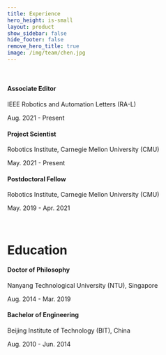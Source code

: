 ```yaml
---
title: Experience
hero_height: is-small
layout: product
show_sidebar: false
hide_footer: false
remove_hero_title: true
image: /img/team/chen.jpg
---
```

<br>

#### Associate Editor

IEEE Robotics and Automation Letters (RA-L)

Aug. 2021 - Present

#### Project Scientist

Robotics Institute, Carnegie Mellon University (CMU)

May. 2021 - Present

#### Postdoctoral Fellow

Robotics Institute, Carnegie Mellon University (CMU)

May. 2019 - Apr. 2021

<br>

# Education

#### Doctor of Philosophy

Nanyang Technological University (NTU), Singapore

Aug. 2014 - Mar. 2019


#### Bachelor of Engineering

Beijing Institute of Technology (BIT), China

Aug. 2010 - Jun. 2014

